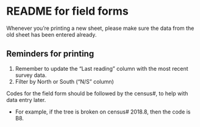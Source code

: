 # README for field forms

Whenever you’re printing a new sheet, please make sure the data from the old sheet has been entered already.

## Reminders for printing
1.	Remember to update the “Last reading” column with the most recent survey data.
2.	Filter by North or South (“N/S” column)

Codes for the field form should be followed by the census#, to help with data entry later.
-	For example, if the tree is broken on census# 2018.8, then the code is B8.
